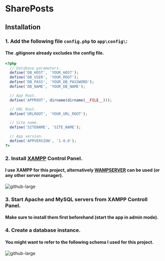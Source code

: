 # SharePosts

## Installation

### 1. Add the following file `config.php` to `app\config\`:
#### The .gitignore already excludes the config file.
```php
<?php
  // Database parameters.
  define('DB_HOST', 'YOUR_HOST');
  define('DB_USER', 'YOUR_ROOT');
  define('DB_PASS', 'YOUR_DB_PASSWORD');
  define('DB_NAME', 'YOUR_DB_NAME');

  // App Root.
  define('APPROOT', dirname(dirname(__FILE__)));

  // URL Root.
  define('URLROOT', 'YOUR_URL_ROOT');

  // Site name.
  define('SITENAME', 'SITE_NAME');

  // App version.
  define('APPVERSION', '1.0.0');
?> 
```

### 2. Install [XAMPP](https://www.apachefriends.org/index.html) Control Panel.
#### I use XAMPP for this project, alternatively [WAMPSERVER](http://www.wampserver.com/en/) can be used (or any other server manager).
![github-large](https://github.com/iulianoana/Assets/blob/master/xampp-img.png "XAMPP")

### 3. Start Apache and MySQL servers from XAMPP Controll Panel.
#### Make sure to install them first beforehand (start the app in admin mode).

### 4. Create a database instance.
#### You might want to refer to the following schema I used for this project.
![github-large](https://github.com/iulianoana/Assets/blob/master/dbexample2.png "phpMyAdmin")



